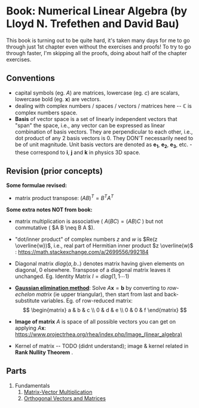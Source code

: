 # Book: Numerical Linear Algebra (by Lloyd N. Trefethen and David Bau)

This book is turning out to be quite hard, it's taken many days for me to go through just 1st chapter even without the exercises and proofs!
To try to go through faster, I'm skipping all the proofs, doing about half of the chapter exercises.

## Conventions
* capital symbols (eg. $A$) are matrices, lowercase (eg. $c$) are scalars, lowercase bold (eg. $\mathbf{x}$) are vectors.
* dealing with complex numbers / spaces / vectors / matrices here -- $\mathbb{C}$ is complex numbers space.
* **Basis** of vector space is a set of linearly independent vectors that "span" the space, i.e., any vector can be expressed as linear combination of basis vectors.
  They are perpendicular to each other, i.e., dot product of any 2 basis vectors is 0.
  They DON'T necessarily need to be of unit magnitude.
  Unit basis vectors are denoted as $\mathbf{e_1}$, $\mathbf{e_2}$, $\mathbf{e_3}$, etc. - 
  these correspond to $\mathbf{i}$, $\mathbf{j}$ and $\mathbf{k}$ in physics 3D space.

## Revision (prior concepts)

**Some formulae revised:**
- matrix product transpose: $(A B)^T = B^T A^T$ 

**Some extra notes NOT from book:**
* matrix multiplication is associative ( $A (BC ) = (A B) C$ ) but not commutative ( $A B \neq B A $).
* "dot/inner product" of complex numbers $z$ and $w$ is $Re(z \overline{w})$, 
   i.e., real part of Hermitian inner product $z \overline(w)$ : https://math.stackexchange.com/a/2699556/992184
* Diagonal matrix $diag(a,b..)$ denotes matrix having given elements on diagonal, 0 elsewhere. 
  Transpose of a diagonal matrix leaves it unchanged.
  Eg. Identity Matrix $I = diag(1, 1 \cdots 1)$ 
* [**Gaussian elimination method**](https://www.geeksforgeeks.org/dsa/gaussian-elimination/): Solve $A \mathbf{x} = \mathbf{b}$ by converting to *row-echelon matrix* (ie upper triangular), then start from last and back-substitute variables.
  Eg. of row-reduced matrix:
  $$
  \begin{matrix} 
  a & b & c \\
  0 & d & e \\
  0 & 0 & f
  \end{matrix}
  $$

* **Image of matrix** $A$ is space of all possible vectors you can get on applying $A \mathbf{x}$: https://www.projectrhea.org/rhea/index.php/Image_(linear_algebra)
- Kernel of matrix -- TODO (didnt understand); image & kernel related in **Rank Nullity Theorem** .

## Parts

1. Fundamentals
    1. [Matrix-Vector Multiplication](Lecture1.md)
    2. [Orthogonal Vectors and Matrices](Lecture2.md)
